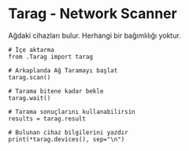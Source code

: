# Tarag - Network Scanner

Ağdaki cihazları bulur. Herhangi bir bağımlılığı yoktur.


    # İçe aktarma
    from .Tarag import tarag

    # Arkaplanda Ağ Taramayı başlat
    tarag.scan()

    # Tarama bitene kadar bekle
    tarag.wait()

    # Tarama sonuçlarını kullanabilirsin
    results = tarag.result

    # Bulunan cihaz bilgilerini yazdır
    print(*tarag.devices(), sep="\n")